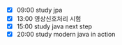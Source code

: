 - [x] 09:00 study jpa
- [x] 13:00 영상신호처리 시험
- [x] 15:00 study java next step
- [x] 20:00 study modern java in action